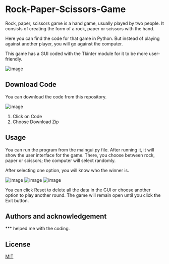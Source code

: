 # Rock-Paper-Scissors-Game

Rock, paper, scissors game is a hand game, usually played by two people. It consists of creating the form of a rock, paper or scissors with the hand. 

Here you can find the code for that game in Python. But instead of playing against another player, you will go against the computer.

This game has a GUI coded with the Tkinter module for it to be more user-friendly.

![image](https://user-images.githubusercontent.com/82436702/179970929-f423c14d-8f78-49a1-91cc-93cce690b35e.png)

## Download Code

You can download the code from this repository.

![image](https://user-images.githubusercontent.com/82436702/179971009-ee6caff7-b30b-4588-bc88-1604f985c487.png)

1. Click on Code
2. Choose Download Zip

## Usage

You can run the program from the maingui.py file. After running it, it will show the user interface for the game. There, you choose between rock, paper or scissors; the computer will select randomly.

After selecting one option, you will know who the winner is.

![image](https://user-images.githubusercontent.com/82436702/179971077-5f103544-8293-45c9-873a-db6788cb17c2.png)  ![image](https://user-images.githubusercontent.com/82436702/179971198-8daf0594-c180-4633-b565-16a1ad030cad.png)   ![image](https://user-images.githubusercontent.com/82436702/179971288-ba3dc0a7-ff9c-4c9f-949f-7a6b66b85cf1.png)

You can click Reset to delete all the data in the GUI or choose another option to play another round. The game will remain open until you click the Exit button.

## Authors and acknowledgement

*** helped me with the coding.

## License
[MIT](https://choosealicense.com/licenses/mit/)
